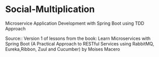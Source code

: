 # Social-Multiplication
Microservice Application Development with Spring Boot using TDD Approach

Source:: Version 1 of lessons from the book: Learn Microservices with Spring Boot (A Practical Approach to RESTful
Services using RabbitMQ, Eureka,Ribbon, Zuul and Cucumber) by Moises Macero 
